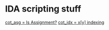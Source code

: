 # IDA scripting stuff

[cot_asg = Is Assignment?](https://hex-rays.com/products/ida/support/idapython_docs/ida_hexrays.html#ida_hexrays.cot_asg)
[cot_idx = x[y] indexing](https://hex-rays.com/products/ida/support/idapython_docs/ida_hexrays.html#ida_hexrays.cot_idx)
